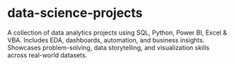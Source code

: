 # data-science-projects
A collection of data analytics projects using SQL, Python, Power BI, Excel &amp; VBA. Includes EDA, dashboards, automation, and business insights. Showcases problem-solving, data storytelling, and visualization skills across real-world datasets.
